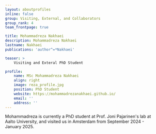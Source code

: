 ```yaml
---
layout: aboutprofiles
inline: false
group: Visiting, External, and Collaborators
group_rank: 4
team_frontpage: true

title: Mohammadreza Nakhaei
description: Mohammadreza Nakhaei
lastname: Nakhaei
publications: 'author^=*Nakhaei'

teaser: >
    Visiting and Exteral PhD Student

profile:
    name: MSc Mohammadreza Nakhaei
    align: right
    image: reza_profile.jpg
    position: PhD Student
    website: https://mohammadrezanakhaei.github.io/
    email: ''
    address: ''
---
```


Mohammadreza is currently a PhD student at Prof. Joni Pajarinen's lab at Aalto University, and visited us in Amsterdam from September 2024 - January 2025.

